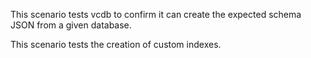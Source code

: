 This scenario tests vcdb to confirm it can create the expected schema JSON from a given database.

This scenario tests the creation of custom indexes.